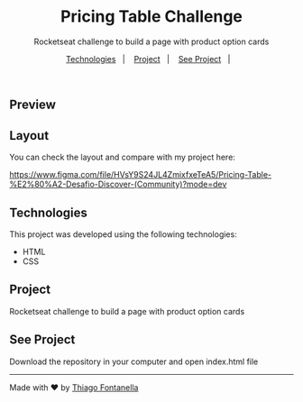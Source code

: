 <h1 align="center">Pricing Table Challenge</h1>

<p align="center">Rocketseat challenge to build a page with product option cards</p>

<p align="center">
  <a href="#-technologies">Technologies</a>&nbsp;&nbsp;&nbsp;|&nbsp;&nbsp;&nbsp;
  <a href="#-project">Project</a>&nbsp;&nbsp;&nbsp;|&nbsp;&nbsp;&nbsp;
  <a href="#-see-project">See Project</a>&nbsp;&nbsp;&nbsp;|&nbsp;&nbsp;&nbsp;
</p>

<br>

## Preview

## Layout

You can check the layout and compare with my project here: 

https://www.figma.com/file/HVsY9S24JL4ZmixfxeTeA5/Pricing-Table-%E2%80%A2-Desafio-Discover-(Community)?mode=dev

## Technologies

This project was developed using the following technologies: 

- HTML
- CSS

## Project

Rocketseat challenge to build a page with product option cards

## See Project

Download the repository in your computer and open index.html file

---

Made with ♥ by
<a href="https://linkedin.com/in/thiagofontanella">Thiago Fontanella</a>
